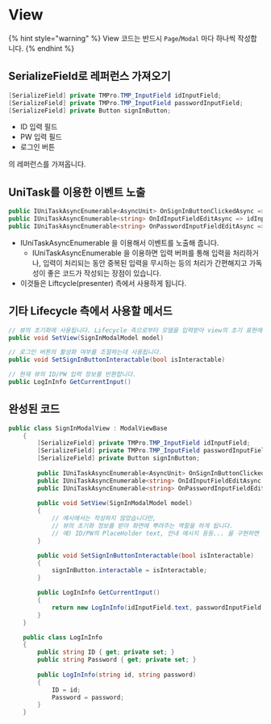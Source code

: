 # View

{% hint style="warning" %}
View 코드는 반드시 `Page`/`Modal` 마다 하나씩 작성합니다.&#x20;
{% endhint %}

## SerializeField로 레퍼런스 가져오기

```csharp
[SerializeField] private TMPro.TMP_InputField idInputField;
[SerializeField] private TMPro.TMP_InputField passwordInputField;
[SerializeField] private Button signInButton;
```

* ID 입력 필드
* PW 입력 필드
* 로그인 버튼

의 레퍼런스를 가져옵니다.

## UniTask를 이용한 이벤트 노출

```csharp
public IUniTaskAsyncEnumerable<AsyncUnit> OnSignInButtonClickedAsync => signInButton.OnClickAsAsyncEnumerable();
public IUniTaskAsyncEnumerable<string> OnIdInputFieldEditAsync => idInputField.OnValueChangedAsAsyncEnumerable();
public IUniTaskAsyncEnumerable<string> OnPasswordInputFieldEditAsync => passwordInputField.OnValueChangedAsAsyncEnumerable();
```

* IUniTaskAsyncEnumerable 을 이용해서 이벤트를 노출해 줍니다.
  * IUniTaskAsyncEnumerable 을 이용하면 입력 버퍼를 통해 입력을 처리하거나, 입력이 처리되는 동안 중복된 입력을 무시하는 등의 처리가 간편해지고 가독성이 좋은 코드가 작성되는 장점이 있습니다.
* 이것들은 Liftcycle(presenter) 측에서 사용하게 됩니다.

## 기타 Lifecycle 측에서 사용할 메서드

```csharp
// 뷰의 초기화에 사용됩니다. Lifecycle 측으로부터 모델을 입력받아 view의 초기 표현에 사용됩니다.
public void SetView(SignInModalModel model)

// 로그인 버튼의 활성화 여부를 조절하는데 사용됩니다.
public void SetSignInButtonInteractable(bool isInteractable)

// 현재 뷰의 ID/PW 입력 정보를 반환합니다.
public LogInInfo GetCurrentInput()
```

## 완성된 코드

```csharp
public class SignInModalView : ModalViewBase
    {
        [SerializeField] private TMPro.TMP_InputField idInputField;
        [SerializeField] private TMPro.TMP_InputField passwordInputField;
        [SerializeField] private Button signInButton;
    
        public IUniTaskAsyncEnumerable<AsyncUnit> OnSignInButtonClickedAsync => signInButton.OnClickAsAsyncEnumerable();
        public IUniTaskAsyncEnumerable<string> OnIdInputFieldEditAsync => idInputField.OnValueChangedAsAsyncEnumerable();
        public IUniTaskAsyncEnumerable<string> OnPasswordInputFieldEditAsync => passwordInputField.OnValueChangedAsAsyncEnumerable();
        
        public void SetView(SignInModalModel model)
        {
            // 예시에서는 작성하지 않았습니다만,
            // 뷰의 초기화 정보를 받아 화면에 뿌려주는 역할을 하게 됩니다.
            // 예) ID/PW의 PlaceHolder text, 안내 메시지 등등... 을 구현하면 괜찮겠네요.
        }

        public void SetSignInButtonInteractable(bool isInteractable)
        {
            signInButton.interactable = isInteractable;
        }

        public LogInInfo GetCurrentInput()
        {
            return new LogInInfo(idInputField.text, passwordInputField.text);
        }
    }

    public class LogInInfo
    {
        public string ID { get; private set; }
        public string Password { get; private set; }
        
        public LogInInfo(string id, string password)
        {
            ID = id;
            Password = password;
        }
    }
```
